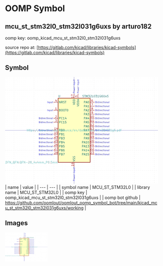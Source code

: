 # OOMP Symbol  
## mcu_st_stm32l0_stm32l031g6uxs  by arturo182  
  
oomp key: oomp_kicad_mcu_st_stm32l0_stm32l031g6uxs  
  
source repo at: [https://gitlab.com/kicad/libraries/kicad-symbols](https://gitlab.com/kicad/libraries/kicad-symbols)  
## Symbol  
  
[![working.png](working_600.png)](working.png)  
| name | value | 
| --- | --- | 
| symbol name | MCU_ST_STM32L0 | 
| library name | MCU_ST_STM32L0 | 
| oomp key | oomp_kicad_mcu_st_stm32l0_stm32l031g6uxs | 
| oomp bot github | https://github.com/oomlout/oomlout_oomp_symbol_bot/tree/main/kicad_mcu_st_stm32l0_stm32l031g6uxs/working | 
## Images  
  
[![working.png](working_140.png)](working.png)  
